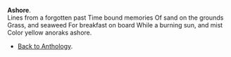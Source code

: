 **Ashore**.  
Lines from a forgotten past
Time bound memories
Of sand on the grounds
Grass, and seaweed
For breakfast on board
While a burning sun, and mist
Color yellow anoraks ashore.  

- <a href="https://kushalsamant.github.io/anthology.html">Back to Anthology</a>.  